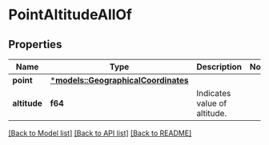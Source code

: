 # PointAltitudeAllOf

## Properties
Name | Type | Description | Notes
------------ | ------------- | ------------- | -------------
**point** | [***models::GeographicalCoordinates**](GeographicalCoordinates.md) |  | 
**altitude** | **f64** | Indicates value of altitude. | 

[[Back to Model list]](../README.md#documentation-for-models) [[Back to API list]](../README.md#documentation-for-api-endpoints) [[Back to README]](../README.md)


